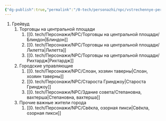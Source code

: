 ```yaml
---
{"dg-publish":true,"permalink":"/0-tech/personazhi/npc/vstrechennye-personazhi/"}
---
```


1. Грейвуд
	1. Торговцы на центральной площади
		1. [[0. tech/Персонажи/NPC/Торговцы на центральной площади/Блиндон\|Блиндон]]
		2. [[0. tech/Персонажи/NPC/Торговцы на центральной площади/Лилетта\|Лилетта]]
		3. [[0. tech/Персонажи/NPC/Торговцы на центральной площади/Рихтардж\|Рихтардж]]
	2. Городские управляющие
		1. [[0. tech/Персонажи/NPC/Слоан, хозяин таверны\|Слоан, хозяин таверны]]
		2. [[0. tech/Персонажи/NPC/Староста Гринджоу\|Староста Гринджоу]]
		3. [[0. tech/Персонажи/NPC/Здание совета/Степановна, вахтерша\|Степановна, вахтерша]]
	3. Прочие важные жители города
		1. [[0. tech/Персонажи/NPC/Свёкла, озорная пикси\|Свёкла, озорная пикси]]